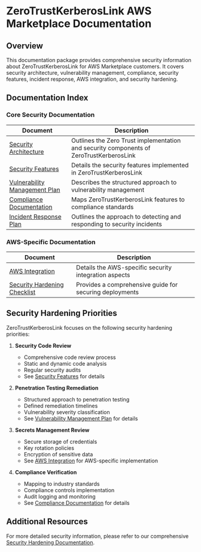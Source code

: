 # ZeroTrustKerberosLink AWS Marketplace Documentation

## Overview

This documentation package provides comprehensive security information about ZeroTrustKerberosLink for AWS Marketplace customers. It covers security architecture, vulnerability management, compliance, security features, incident response, AWS integration, and security hardening.

## Documentation Index

### Core Security Documentation

| Document | Description |
|----------|-------------|
| [Security Architecture](security-architecture.md) | Outlines the Zero Trust implementation and security components of ZeroTrustKerberosLink |
| [Security Features](security-features.md) | Details the security features implemented in ZeroTrustKerberosLink |
| [Vulnerability Management Plan](vulnerability-management-plan.md) | Describes the structured approach to vulnerability management |
| [Compliance Documentation](compliance-documentation.md) | Maps ZeroTrustKerberosLink features to compliance standards |
| [Incident Response Plan](incident-response-plan.md) | Outlines the approach to detecting and responding to security incidents |

### AWS-Specific Documentation

| Document | Description |
|----------|-------------|
| [AWS Integration](aws-integration.md) | Details the AWS-specific security integration aspects |
| [Security Hardening Checklist](security-hardening-checklist.md) | Provides a comprehensive guide for securing deployments |

## Security Hardening Priorities

ZeroTrustKerberosLink focuses on the following security hardening priorities:

1. **Security Code Review**
   - Comprehensive code review process
   - Static and dynamic code analysis
   - Regular security audits
   - See [Security Features](security-features.md) for details

2. **Penetration Testing Remediation**
   - Structured approach to penetration testing
   - Defined remediation timelines
   - Vulnerability severity classification
   - See [Vulnerability Management Plan](vulnerability-management-plan.md) for details

3. **Secrets Management Review**
   - Secure storage of credentials
   - Key rotation policies
   - Encryption of sensitive data
   - See [AWS Integration](aws-integration.md) for AWS-specific implementation

4. **Compliance Verification**
   - Mapping to industry standards
   - Compliance controls implementation
   - Audit logging and monitoring
   - See [Compliance Documentation](compliance-documentation.md) for details

## Additional Resources

For more detailed security information, please refer to our comprehensive [Security Hardening Documentation](/docs/security-hardening/index.md).
